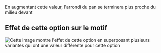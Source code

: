 En augmentant cette valeur, l'arrondi du pan se terminera plus proche du milieu devant

## Effet de cette option sur le motif

![Cette image montre l'effet de cette option en superposant plusieurs variantes qui ont une valeur différente pour cette option](jaeger\_frontcutawayend\_sample.svg "Effet de cette option sur le motif")
